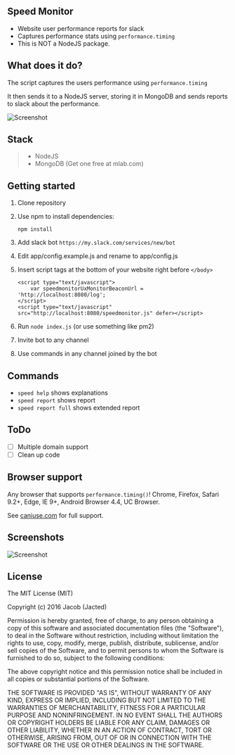 ## Speed Monitor

- Website user performance reports for slack
- Captures performance stats using ```performance.timing``` 
- This is NOT a NodeJS package.

## What does it do?

The script captures the users performance using ```performance.timing```

It then sends it to a NodeJS server, storing it in MongoDB and sends reports to slack about the performance.

![Screenshot](https://raw.githubusercontent.com/jacted/speed-monitor/master/example/screenshot1.png)

## Stack

> - NodeJS
> - MongoDB (Get one free at mlab.com)

## Getting started

1. Clone repository

2. Use npm to install dependencies:

	```
	npm install
	```

3. Add slack bot ```https://my.slack.com/services/new/bot```

4. Edit app/config.example.js and rename to app/config.js

5. Insert script tags at the bottom of your website right before ```</body>```

	```
	<script type="text/javascript">
		var speedmonitorUxMonitorBeaconUrl = 'http://localhost:8080/log';
	</script>
	<script type="text/javascript" src="http://localhost:8080/speedmonitor.js" defer></script>
	```

6. Run ```node index.js``` (or use something like pm2)

7. Invite bot to any channel

8. Use commands in any channel joined by the bot

## Commands
- ```speed help``` shows explanations
- ```speed report``` shows report
- ```speed report full``` shows extended report

## ToDo

- [ ] Multiple domain support
- [ ] Clean up code

## Browser support

Any browser that supports `performance.timing()`! Chrome, Firefox, Safari 9.2+, Edge, IE 9+, Android Browser 4.4, UC Browser.

See [caniuse.com](http://caniuse.com/#feat=nav-timing) for full support.

## Screenshots

![Screenshot](https://raw.githubusercontent.com/jacted/speed-monitor/master/example/screenshot2.png)

## License
The MIT License (MIT)

Copyright (c) 2016 Jacob (Jacted)

Permission is hereby granted, free of charge, to any person obtaining a copy of this software and associated documentation files (the "Software"), to deal in the Software without restriction, including without limitation the rights to use, copy, modify, merge, publish, distribute, sublicense, and/or sell copies of the Software, and to permit persons to whom the Software is furnished to do so, subject to the following conditions:

The above copyright notice and this permission notice shall be included in all copies or substantial portions of the Software.

THE SOFTWARE IS PROVIDED "AS IS", WITHOUT WARRANTY OF ANY KIND, EXPRESS OR IMPLIED, INCLUDING BUT NOT LIMITED TO THE WARRANTIES OF MERCHANTABILITY, FITNESS FOR A PARTICULAR PURPOSE AND NONINFRINGEMENT. IN NO EVENT SHALL THE AUTHORS OR COPYRIGHT HOLDERS BE LIABLE FOR ANY CLAIM, DAMAGES OR OTHER LIABILITY, WHETHER IN AN ACTION OF CONTRACT, TORT OR OTHERWISE, ARISING FROM, OUT OF OR IN CONNECTION WITH THE SOFTWARE OR THE USE OR OTHER DEALINGS IN THE SOFTWARE.

